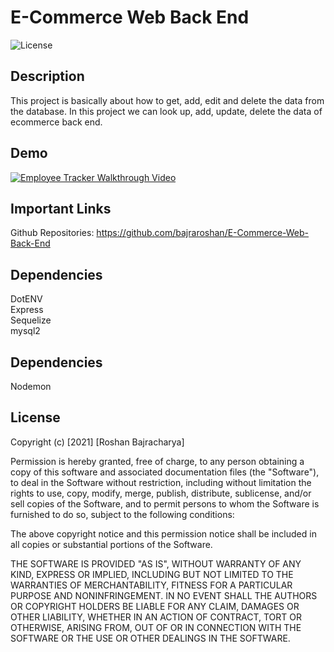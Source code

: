 # E-Commerce Web Back End

![License](https://img.shields.io/badge/Licence-MIT-blue)

## Description
This project is basically about how to get, add, edit and delete the data from the database. In this project we can look up, add, update, delete the data of ecommerce back end.

## Demo
[![Employee Tracker Walkthrough Video](https://i9.ytimg.com/vi/nv9KOalYSaU/mqdefault.jpg?v=61a4f3a3&sqp=CNDok40G&rs=AOn4CLAd8EdHLtrXgZ9K9NRNXL8CV0v6AQ)](https://youtu.be/nv9KOalYSaU)

## Important Links
Github Repositories: https://github.com/bajraroshan/E-Commerce-Web-Back-End

## Dependencies 
DotENV<br />
Express<br />
Sequelize<br />
mysql2<br />

## Dependencies 
Nodemon

## License
Copyright (c) [2021] [Roshan Bajracharya]

Permission is hereby granted, free of charge, to any person obtaining a copy
of this software and associated documentation files (the "Software"), to deal
in the Software without restriction, including without limitation the rights
to use, copy, modify, merge, publish, distribute, sublicense, and/or sell
copies of the Software, and to permit persons to whom the Software is
furnished to do so, subject to the following conditions:

The above copyright notice and this permission notice shall be included in all
copies or substantial portions of the Software.

THE SOFTWARE IS PROVIDED "AS IS", WITHOUT WARRANTY OF ANY KIND, EXPRESS OR
IMPLIED, INCLUDING BUT NOT LIMITED TO THE WARRANTIES OF MERCHANTABILITY,
FITNESS FOR A PARTICULAR PURPOSE AND NONINFRINGEMENT. IN NO EVENT SHALL THE
AUTHORS OR COPYRIGHT HOLDERS BE LIABLE FOR ANY CLAIM, DAMAGES OR OTHER
LIABILITY, WHETHER IN AN ACTION OF CONTRACT, TORT OR OTHERWISE, ARISING FROM,
OUT OF OR IN CONNECTION WITH THE SOFTWARE OR THE USE OR OTHER DEALINGS IN THE
SOFTWARE.
